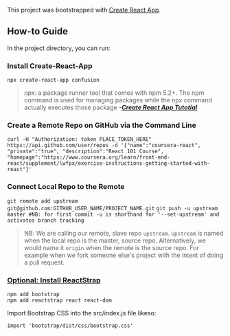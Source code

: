 This project was bootstrapped with [Create React App](https://github.com/facebook/create-react-app).

## How-to Guide

In the project directory, you can run:

### Install Create-React-App


`npx create-react-app confusion`


> *npx:* a package runner tool that comes with npm 5.2+. The npm command is used for managing packages while the npx command actually executes those package
> ***-[Create React App Tutotial](https://reactjs.org/tutorial/tutorial.html)***

### Create a Remote Repo on GitHub via the Command Line

`curl -H "Authorization: token PLACE_TOKEN_HERE" https://api.github.com/user/repos -d '{"name":"coursera-react", "private":"true", "description":"React 101 Course", "homepage":"https://www.coursera.org/learn/front-end-react/supplement/lwfpx/exercise-instructions-getting-started-with-react"}'`


### Connect Local Repo to the Remote 

`git remote add upstream git@github.com:GITHUB_USER_NAME/PROJECT_NAME.git`
`git push -u upstream master #NB: for first commit -u is shorthand for '--set-upstream' and activates branch tracking`

> NB: We are calling our remote, slave repo `upstream`. `Upstream` is named when the local repo is the master, source repo. Alternatively, we would name it 
> `origin` when the remote is the source repo. For example when we fork someone else's project with the intent of doing a pull request.

### [Optional: Install ReactStrap](https://www.npmjs.com/package/reactstrap)

```
npm add bootstrap
npm add reactstrap react react-dom
```

Import Bootstrap CSS into the src/index.js file likeso: 

`import 'bootstrap/dist/css/bootstrap.css'`